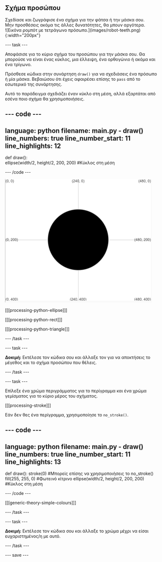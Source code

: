 ## Σχήμα προσώπου

<div style="display: flex; flex-wrap: wrap">
<div style="flex-basis: 200px; flex-grow: 1; margin-right: 15px;">
Σχεδίασε και ζωγράφισε ένα σχήμα για την φάτσα ή την μάσκα σου. Μην προσθέσεις ακόμα τις άλλες δυνατότητες, θα μπουν αργότερα.
</div>
<div>
![Εικόνα ρομπότ με τετράγωνο πρόσωπο.](images/robot-teeth.png){:width="200px"}
</div>
</div>

--- task ---

Αποφάσισε για το κύριο σχήμα του προσώπου για την μάσκα σου. Θα μπορούσε να είναι ένας κύκλος, μια έλλειψη, ένα ορθογώνιο ή ακόμα και ένα τρίγωνο.

Πρόσθεσε κώδικα στην συνάρτηση `draw()` για να σχεδιάσεις ένα πρόσωπο ή μία μάσκα. Βεβαιώσου ότι έχεις αφαιρέσει επίσης το `pass` από το εσωτερικό της συνάρτησης.

Αυτό το παράδειγμα σχεδιάζει έναν κύκλο στη μέση, αλλά εξαρτάται από εσένα ποιο σχήμα θα χρησιμοποιήσεις.

--- code ---
---
language: python
filename: main.py - draw()
line_numbers: true
line_number_start: 11
line_highlights: 12
---

def draw():   
  ellipse(width/2, height/2, 200, 200) #Κύκλος στη μέση

--- /code ---

![Η περιοχή εξόδου δείχνει έναν μαύρο κύκλο στη μέση του πλέγματος.](images/black-circle.png)

[[[processing-python-ellipse]]]


[[[processing-python-rect]]]


[[[processing-python-triangle]]]

--- /task ---

--- task ---

**Δοκιμή:** Εκτέλεσε τον κώδικα σου και άλλαξε τον για να αποκτήσεις το μέγεθος και το σχήμα προσώπου που θέλεις.

--- /task ---

--- task ---

Επίλεξε ένα χρώμα περιγράμματος για το περίγραμμα και ένα χρώμα γεμίσματος για το κύριο μέρος του σχήματος.

[[[processing-stroke]]]

Εάν δεν θες ένα περίγραμμα, χρησιμοποίησε το `no_stroke()`.

--- code ---
---
language: python
filename: main.py - draw()
line_numbers: true
line_number_start: 11
line_highlights: 13
---

def draw():
  stroke(0) #Μπορείς επίσης να χρησιμοποιήσεις το no_stroke() 
  fill(255, 255, 0) #Φωτεινό κίτρινο
  ellipse(width/2, height/2, 200, 200) #Κύκλος στη μέση

--- /code ---

[[[generic-theory-simple-colours]]]

--- /task ---

--- task ---

**Δοκιμή:** Εκτέλεσε τον κώδικα σου και άλλαξε το χρώμα μέχρι να είσαι ευχαριστημένος/η με αυτό.

--- /task ---

--- save ---
